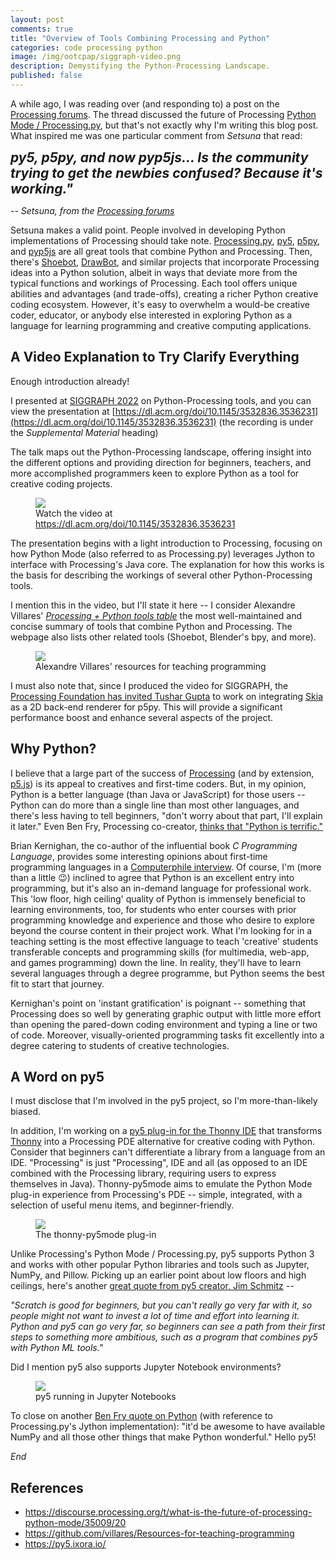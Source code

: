 ```yaml
---
layout: post
comments: true
title: "Overview of Tools Combining Processing and Python"
categories: code processing python
image: /img/ootcpap/siggraph-video.png
description: Demystifying the Python-Processing Landscape.
published: false
---
```


A while ago, I was reading over (and responding to) a post on the [Processing forums](https://discourse.processing.org). The thread discussed the future of Processing [Python Mode / Processing.py](https://py.processing.org/), but that's not exactly why I'm writing this blog post. What inspired me was one particular comment from *Setsuna* that read:

<em style="font-weight:bold; font-size:1.5em">py5, p5py, and now pyp5js... Is the community trying to get the newbies confused? Because it's working."</em>
<p><em>-- Setsuna, from the <a href="https://discourse.processing.org/t/what-is-the-future-of-processing-python-mode/35009/20">Processing forums</a></em></p>

Setsuna makes a valid point. People involved in developing Python implementations of Processing should take note. [Processing.py](https://py.processing.org/), [py5](https://py5.ixora.io/), [p5py](https://p5.readthedocs.io/), and [pyp5js](https://berinhard.github.io/pyp5js/) are all great tools that combine Python and Processing. Then, there's [Shoebot](http://shoebot.net/), [DrawBot](https://www.drawbot.com/), and similar projects that incorporate Processing ideas into a Python solution, albeit in ways that deviate more from the typical functions and workings of Processing. Each tool offers unique abilities and advantages (and trade-offs), creating a richer Python creative coding ecosystem. However, it's easy to overwhelm a would-be creative coder, educator, or anybody else interested in exploring Python as a language for learning programming and creative computing applications.

## A Video Explanation to Try Clarify Everything

Enough introduction already!

I presented at [SIGGRAPH 2022](https://s2022.siggraph.org/) on Python-Processing tools, and you can view the presentation at [https://dl.acm.org/doi/10.1145/3532836.3536231](https://dl.acm.org/doi/10.1145/3532836.3536231) (the recording is under the *Supplemental Material* heading)

The talk maps out the Python-Processing landscape, offering insight into the different options and providing direction for beginners, teachers, and more accomplished programmers keen to explore Python as a tool for creative coding projects.

<figure>
  <a href="https://dl.acm.org/doi/10.1145/3532836.3536231"><img src="{{ site.url }}/img/ootcpap/siggrap-video.png" class="fullwidth" /></a>
  <figcaption>Watch the video at <a href="https://dl.acm.org/doi/10.1145/3532836.3536231">https://dl.acm.org/doi/10.1145/3532836.3536231</a></figcaption>
</figure>

The presentation begins with a light introduction to Processing, focusing on how Python Mode (also referred to as Processing.py) leverages Jython to interface with Processing's Java core. The explanation for how this works is the basis for describing the workings of several other Python-Processing tools.

I mention this in the video, but I'll state it here -- I consider Alexandre Villares' [*Processing + Python tools table*](https://abav.lugaralgum.com/Resources-for-teaching-programming/) the most well-maintained and concise summary of tools that combine Python and Processing. The webpage also lists other related tools (Shoebot, Blender's bpy, and more).

<figure>
  <a href="https://abav.lugaralgum.com/Resources-for-teaching-programming/"><img src="{{ site.url }}/img/ootcpap/villares-table.png" class="fullwidth" /></a>
  <figcaption>Alexandre Villares' resources for teaching programming</figcaption>
</figure>

I must also note that, since I produced the video for SIGGRAPH, the [Processing Foundation has invited Tushar Gupta](https://medium.com/processing-foundation/announcing-google-summer-of-code-2022-projects-and-a-few-more-77043ab4d0b4) to work on integrating [Skia](https://skia.org/) as a 2D back-end renderer for p5py. This will provide a significant performance boost and enhance several aspects of the project.

## Why Python?

I believe that a large part of the success of [Processing](https://processing.org/) (and by extension, [p5.js](https://p5js.org/)) is its appeal to creatives and first-time coders. But, in my opinion, Python is a better language (than Java or JavaScript) for those users -- Python can do more than a single line than most other languages, and there's less having to tell beginners, "don't worry about that part, I'll explain it later." Even Ben Fry, Processing co-creator, [thinks that "Python is terrific."](https://github.com/processing/processing4/wiki/Processing-4#goodbye-java)

Brian Kernighan, the co-author of the influential book *C Programming Language*, provides some interesting opinions about first-time programming languages in a [Computerphile interview](https://www.youtube.com/watch?v=h8LTEFNLZ6M). Of course, I'm (more than a little 😉) inclined to agree that Python is an excellent entry into programming, but it's also an in-demand language for professional work. This 'low floor, high ceiling' quality of Python is immensely beneficial to learning environments, too, for students who enter courses with prior programming knowledge and experience and those who desire to explore beyond the course content in their project work. What I'm looking for in a teaching setting is the most effective language to teach 'creative' students transferable concepts and programming skills (for multimedia, web-app, and games programming) down the line. In reality, they'll have to learn several languages through a degree programme, but Python seems the best fit to start that journey.

Kernighan's point on 'instant gratification' is poignant -- something that Processing does so well by generating graphic output with little more effort than opening the pared-down coding environment and typing a line or two of code. Moreover, visually-oriented programming tasks fit excellently into a degree catering to students of creative technologies.

## A Word on py5

I must disclose that I'm involved in the py5 project, so I'm more-than-likely biased.

In addition, I'm working on a [py5 plug-in for the Thonny IDE](https://github.com/tabreturn/thonny-py5mode) that transforms [Thonny](https://thonny.org/) into a Processing PDE alternative for creative coding with Python. Consider that beginners can't differentiate a library from a language from an IDE. "Processing" is just "Processing", IDE and all (as opposed to an IDE combined with the Processing library, requiring users to express themselves in Java). Thonny-py5mode aims to emulate the Python Mode plug-in experience from Processing's PDE -- simple, integrated, with a selection of useful menu items, and beginner-friendly.

<figure>
  <a href="https://github.com/tabreturn/thonny-py5mode"><img src="{{ site.url }}/img/ootcpap/thonny-py5-mode.png" class="fullwidth" /></a>
  <figcaption>The thonny-py5mode plug-in</figcaption>
</figure>

Unlike Processing's Python Mode / Processing.py, py5 supports Python 3 and works with other popular Python libraries and tools such as Jupyter, NumPy, and Pillow. Picking up an earlier point about low floors and high ceilings, here's another [great quote from py5 creator, Jim Schmitz](https://github.com/py5coding/py5generator/discussions/21#discussioncomment-913097) --

<em>"Scratch is good for beginners, but you can't really go very far with it, so people might not want to invest a lot of time and effort into learning it. Python and py5 can go very far, so beginners can see a path from their first steps to something more ambitious, such as a program that combines py5 with Python ML tools."</em>

Did I mention py5 also supports Jupyter Notebook environments?

<figure>
  <a href="https://github.com/tabreturn/thonny-py5mode"><img src="{{ site.url }}/img/ootcpap/py5-jupyter.png" class="fullwidth" /></a>
  <figcaption>py5 running in Jupyter Notebooks</figcaption>
</figure>

To close on another [Ben Fry quote on Python](https://github.com/processing/processing4/wiki/Processing-4#goodbye-java) (with reference to Processing.py's Jython implementation): "it'd be awesome to have available NumPy and all those other things that make Python wonderful." Hello py5!


*End*

## References

* https://discourse.processing.org/t/what-is-the-future-of-processing-python-mode/35009/20
* https://github.com/villares/Resources-for-teaching-programming
* https://py5.ixora.io/
